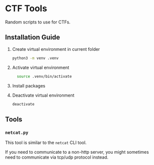 # CTF Tools

Random scripts to use for CTFs.

## Installation Guide

1. Create virtual environment in current folder

    ```bash
    python3 -m venv .venv
    ```

2. Activate virtual environment

    ```bash
      source .venv/bin/activate
    ```

3. Install packages

4. Deactivate virtual environment

    ```bash
    deactivate
    ```

## Tools

### `netcat.py`

This tool is similar to the `netcat` CLI tool.

If you need to communicate to a non-http server, you might sometimes need to communicate via 
tcp/udp protocol instead.

